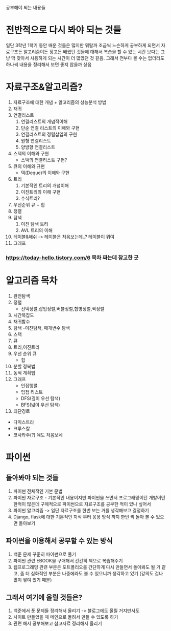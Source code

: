 공부해야 되는 내용들
# 전반적으로 다시 봐야 되는 것들
일단 3학년 1학기 동안 배운 것들은 많지만 뭐랄까 조금씩 느슨하게 공부하게 되면서 자료구조든 알고리즘이든 장고든 배웠던 것들에 대해서 복습을 할 수 있는 시간 보다는 그냥 막 찾아서 사용하게 되는 시간이 
더 많았던 것 같음. 그래서 전부다 볼 수는 없더라도 하나씩 내용을 정리해서 보면 좋지 않을까 싶음

# 자료구조&알고리즘?
1. 자료구조에 대한 개념 + 알고리즘의 성능분석 방법
2. 재귀
3. 연결리스트
    1. 연결리스트의 개념적이해
    2. 단순 연결 리스트의 이해와 구현
    3. 연결리스트의 정렬삽입의 구현
    4. 원형 연결리스트
    5. 양방향 연결리스트
4. 스택의 이해와 구현
    + 스택의 연결리스트 구현?
5. 큐의 이해와 규현
    + 덱(Deque)의 이해와 구현
6. 트리
    1. 기본적인 트리의 개념이해
    2. 이진트리의 이해 구현
    3. 수식트리?
7. 우선순위 큐 + 힙
8. 정렬
9. 탐색
    1. 이진 탐색 트리
    2. AVL 트리의 이해
10. 테이블&해쉬 -> 테이블은 처음보는데..? 테이블이 뭐여
11. 그래프

### https://today-hello.tistory.com/6 목차 짜는데 참고한 곳

# 알고리즘 목차
1. 완전탐색
2. 정렬
    - 선택정렬,삽입정렬,버블정렬,합병정렬,퀵정렬
3. 시간복잡도
4. 재귀함수
5. 탐색
    -이진탐색, 매개변수 탐색
6. 스택
7. 큐
8. 트리,이진트리
9. 우선 순위 큐
    - 힙
10. 분할 정복법
11. 동적 계획법
12. 그래프
    - 인접행렬
    - 입접 리스트
    - DFS(깊이 우선 탐색)
    - BFS(넓이 우선 탐색)
13. 최단경로
- 다익스트라
- 크루스칼
- 코사라주(?) 얘도 처음보네



# 파이썬

## 돌아봐야 되는 것들

1. 파이썬 전체적인 기본 문법
2. 파이썬 자료구조 - 기본적인 내용이지만 파이썬을 쓰면서 프로그래밍이던 개발이던 한적이 많은데 구체적으로 파이썬으로 자료구조를 공부한 적이 있나 싶어서 
3. 파이썬 알고리즘 -> 일단 자료구조를 한번 보는 거를 생각해보고 결정하기
4. Django, flask에 대한 기본적인 지식 부터 응용 방식 까지 한번 씩 돌아 볼 수 있으면 돌아보기 

## 파이썬을 이용해서 공부할 수 있는 방식

1. 백준 문제 꾸준히 파이썬으로 풀기
2. 파이썬 관련 EBOOK을 구매해서 간간히 책으로 복습해주기
3. 웹프로그래밍 관련 부분은 포트폴리오를 간단하게 다시 만들면서 돌아봐도 될 거 같고, 좀 더 심화적인 부분은 나중에라도 볼 수 있으니까 생각하고 있기 (강의도 겁나 많이 쌓여 있기 때문)

## 그래서 여기에 올릴 것들은? 
1. 백준에서 푼 문제들 정리해서 올리기 -> 블로그에도 올릴 거지만서도
2. 사이트 만들었을 때 메인으로 돌려서 만들 수 있도록 하기
3. 관련 해서 공부해보고 참고자료 정리해서 올리기
